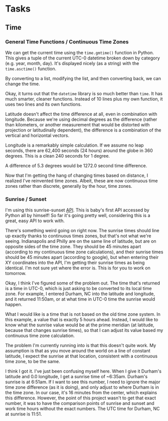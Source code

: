 # Tasks

## Time

### General Time Functions / Continuous Time Zones

We can get the current time using the `time.gmtime()` function in Python. This gives a tuple of the current UTC-0 datetime broken down by category (e.g. year, month, day). It's displayed nicely (as a string) with the `time.asctime()` function.

By converting to a list, modifying the list, and then converting back, we can change the time.

Okay, it turns out that the `datetime` library is so much better than `time`. It has much smarter, cleaner functions. Instead of 10 lines plus my own function, it uses two lines and its own functions.

Latitude doesn't affect the time difference at all, even in combination with longitude. Because we're using decimal degrees as the difference (rather than kilometers, or another measurement that would be distorted with projection or latitudinally dependent), the difference is a combination of the vertical and horizontal vectors.

Longitude is a remarkably simple calculation. If we assume no leap seconds, there are 62,400 seconds (24 hours) around the globe in 360 degrees. This is a clean 240 seconds for 1 degree.

A difference of 5.3 degrees would be 1272.0 second time difference.

Now that I'm getting the hang of changing times based on distance, I realized I've reinvented time zones. Albeit, these are now continuous time zones rather than discrete, generally by the hour, time zones.


### Sunrise / Sunset

I'm using this sunrise-sunset [API](https://sunrise-sunset.org/api). This is baby's first API accessed by Python all by himself! So far it's going pretty well, considering this is a great, easy API to work with.


There's something weird going on right now. The sunrise times should line up exactly thanks to continuous times zones, but that's not what we're seeing. Indianapolis and Philly are on the same line of latitude, but are on opposite sides of the time zone. They should be 45 minutes apart (according to my continuous time zone calculations), and their sunrise times should be 45 minutes apart (according to google), but when entering their XY coordinates into the API, I'm getting their sunrise times as being identical. I'm not sure yet where the error is. This is for you to work on tomorrow.

Okay, I think I've figured some of the problem out. The time that's returned is a time in UTC-0, which is just asking to be converted to its local time zone. For example, I entered Durham, NC into the latitude and longitude, and it returned 11:50am, or at what time in UTC-0 time the sunrise would happen.

What I would like is a time that is not based on the old time zone system. In this example, a value that is exactly 5 hours ahead. Instead, I would like to know what the sunrise value would be at the prime meridian (at latitude, because that changes sunrise times), so that I can adjust its value based my continuous time zone calculation.

The problem I'm currently running into is that this doesn't quite work. My assumption is that as you move around the world on a line of constant latitude, I expect the sunrise at that location, consistent with a continuous time zone, to be the same.

I think I got it. I've just been confusing myself here. When I give it Durham's latitude and 0.0 longitude, I get a sunrise time of ~6:35am. Durham's sunrise is at 6:51am. If I want to see this number, I need to ignore the major time zone difference (as it is doing), and only adjust to where Durham is in the time zone. In our case, it's 16 minutes from the center, which explains this difference. However, the point of this project wasn't to get that exact number, it was to have the comparison points of sunrise and sunset and work time hours without the exact numbers. The UTC time for Durham, NC at sunrise is 11:51.











<!-- bottom -->
